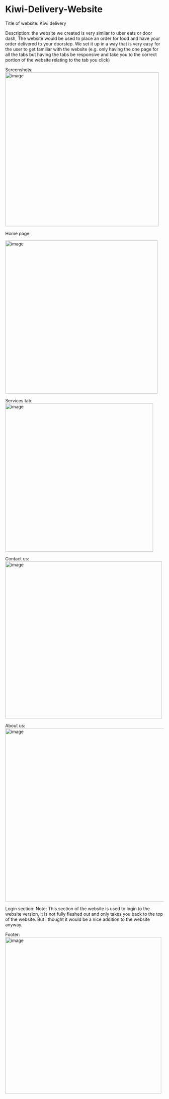 # Kiwi-Delivery-Website

Title of website: Kiwi delivery

Description: the website we created is very similar to uber eats or door dash, The website would be used to place an order for food and have your order delivered to your doorstep. We set it up in a way that is very easy for the user to get familiar with the website (e.g. only having the one page for all the tabs but having the tabs be responsive and take you to the correct portion of the website relating to the tab you click) 

Screenshots: 
<img width="488" alt="image" src="https://github.com/Slade1995/Kiwi-Delivery-Website/assets/115507834/89901e9b-c27c-4220-9238-e27840ab3f6b">



 Home page: 

<img width="485" alt="image" src="https://github.com/Slade1995/Kiwi-Delivery-Website/assets/115507834/f722a57f-590e-4113-8f92-2cf548c79ea2">

 
Services tab: 
<img width="470" alt="image" src="https://github.com/Slade1995/Kiwi-Delivery-Website/assets/115507834/89060f48-d98f-453a-898c-b4a308941fc9">

 

Contact us:
<img width="498" alt="image" src="https://github.com/Slade1995/Kiwi-Delivery-Website/assets/115507834/45ec1fee-dea8-4929-9206-28ec3774dbeb">

 
About us: 
<img width="549" alt="image" src="https://github.com/Slade1995/Kiwi-Delivery-Website/assets/115507834/b4e35a78-5304-42a3-a40b-421ffc964fff">


Login section: 
Note: This section of the website is used to login to the website version, it is not fully fleshed out and only takes you back to the top of the website. But i thought it would be a nice addition to the website anyway.

Footer: <img width="496" alt="image" src="https://github.com/Slade1995/Kiwi-Delivery-Website/assets/115507834/58868d96-a5df-4f70-ac69-43859c08847d">

